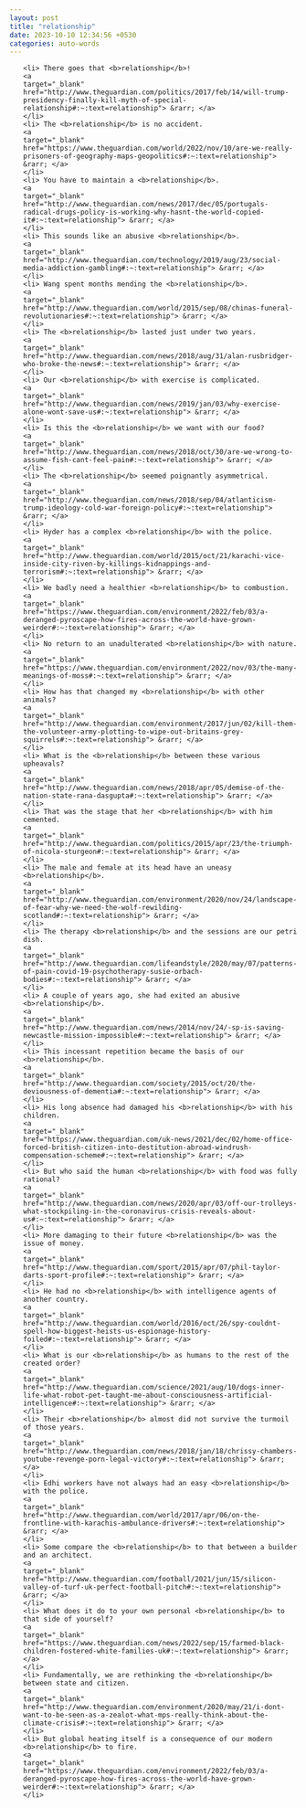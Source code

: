 ```yaml
---
layout: post
title: "relationship"
date: 2023-10-10 12:34:56 +0530
categories: auto-words
---
```

<ol>

    <li> There goes that <b>relationship</b>!
    <a 
    target="_blank" 
    href="http://www.theguardian.com/politics/2017/feb/14/will-trump-presidency-finally-kill-myth-of-special-relationship#:~:text=relationship"> &rarr; </a>
    </li>
    <li> The <b>relationship</b> is no accident.
    <a 
    target="_blank" 
    href="https://www.theguardian.com/world/2022/nov/10/are-we-really-prisoners-of-geography-maps-geopolitics#:~:text=relationship"> &rarr; </a>
    </li>
    <li> You have to maintain a <b>relationship</b>.
    <a 
    target="_blank" 
    href="http://www.theguardian.com/news/2017/dec/05/portugals-radical-drugs-policy-is-working-why-hasnt-the-world-copied-it#:~:text=relationship"> &rarr; </a>
    </li>
    <li> This sounds like an abusive <b>relationship</b>.
    <a 
    target="_blank" 
    href="http://www.theguardian.com/technology/2019/aug/23/social-media-addiction-gambling#:~:text=relationship"> &rarr; </a>
    </li>
    <li> Wang spent months mending the <b>relationship</b>.
    <a 
    target="_blank" 
    href="http://www.theguardian.com/world/2015/sep/08/chinas-funeral-revolutionaries#:~:text=relationship"> &rarr; </a>
    </li>
    <li> The <b>relationship</b> lasted just under two years.
    <a 
    target="_blank" 
    href="http://www.theguardian.com/news/2018/aug/31/alan-rusbridger-who-broke-the-news#:~:text=relationship"> &rarr; </a>
    </li>
    <li> Our <b>relationship</b> with exercise is complicated.
    <a 
    target="_blank" 
    href="http://www.theguardian.com/news/2019/jan/03/why-exercise-alone-wont-save-us#:~:text=relationship"> &rarr; </a>
    </li>
    <li> Is this the <b>relationship</b> we want with our food?
    <a 
    target="_blank" 
    href="http://www.theguardian.com/news/2018/oct/30/are-we-wrong-to-assume-fish-cant-feel-pain#:~:text=relationship"> &rarr; </a>
    </li>
    <li> The <b>relationship</b> seemed poignantly asymmetrical.
    <a 
    target="_blank" 
    href="http://www.theguardian.com/news/2018/sep/04/atlanticism-trump-ideology-cold-war-foreign-policy#:~:text=relationship"> &rarr; </a>
    </li>
    <li> Hyder has a complex <b>relationship</b> with the police.
    <a 
    target="_blank" 
    href="http://www.theguardian.com/world/2015/oct/21/karachi-vice-inside-city-riven-by-killings-kidnappings-and-terrorism#:~:text=relationship"> &rarr; </a>
    </li>
    <li> We badly need a healthier <b>relationship</b> to combustion.
    <a 
    target="_blank" 
    href="https://www.theguardian.com/environment/2022/feb/03/a-deranged-pyroscape-how-fires-across-the-world-have-grown-weirder#:~:text=relationship"> &rarr; </a>
    </li>
    <li> No return to an unadulterated <b>relationship</b> with nature.
    <a 
    target="_blank" 
    href="https://www.theguardian.com/environment/2022/nov/03/the-many-meanings-of-moss#:~:text=relationship"> &rarr; </a>
    </li>
    <li> How has that changed my <b>relationship</b> with other animals?
    <a 
    target="_blank" 
    href="http://www.theguardian.com/environment/2017/jun/02/kill-them-the-volunteer-army-plotting-to-wipe-out-britains-grey-squirrels#:~:text=relationship"> &rarr; </a>
    </li>
    <li> What is the <b>relationship</b> between these various upheavals?
    <a 
    target="_blank" 
    href="http://www.theguardian.com/news/2018/apr/05/demise-of-the-nation-state-rana-dasgupta#:~:text=relationship"> &rarr; </a>
    </li>
    <li> That was the stage that her <b>relationship</b> with him cemented.
    <a 
    target="_blank" 
    href="http://www.theguardian.com/politics/2015/apr/23/the-triumph-of-nicola-sturgeon#:~:text=relationship"> &rarr; </a>
    </li>
    <li> The male and female at its head have an uneasy <b>relationship</b>.
    <a 
    target="_blank" 
    href="http://www.theguardian.com/environment/2020/nov/24/landscape-of-fear-why-we-need-the-wolf-rewilding-scotland#:~:text=relationship"> &rarr; </a>
    </li>
    <li> The therapy <b>relationship</b> and the sessions are our petri dish.
    <a 
    target="_blank" 
    href="http://www.theguardian.com/lifeandstyle/2020/may/07/patterns-of-pain-covid-19-psychotherapy-susie-orbach-bodies#:~:text=relationship"> &rarr; </a>
    </li>
    <li> A couple of years ago, she had exited an abusive <b>relationship</b>.
    <a 
    target="_blank" 
    href="http://www.theguardian.com/news/2014/nov/24/-sp-is-saving-newcastle-mission-impossible#:~:text=relationship"> &rarr; </a>
    </li>
    <li> This incessant repetition became the basis of our <b>relationship</b>.
    <a 
    target="_blank" 
    href="http://www.theguardian.com/society/2015/oct/20/the-deviousness-of-dementia#:~:text=relationship"> &rarr; </a>
    </li>
    <li> His long absence had damaged his <b>relationship</b> with his children.
    <a 
    target="_blank" 
    href="https://www.theguardian.com/uk-news/2021/dec/02/home-office-forced-british-citizen-into-destitution-abroad-windrush-compensation-scheme#:~:text=relationship"> &rarr; </a>
    </li>
    <li> But who said the human <b>relationship</b> with food was fully rational?
    <a 
    target="_blank" 
    href="http://www.theguardian.com/news/2020/apr/03/off-our-trolleys-what-stockpiling-in-the-coronavirus-crisis-reveals-about-us#:~:text=relationship"> &rarr; </a>
    </li>
    <li> More damaging to their future <b>relationship</b> was the issue of money.
    <a 
    target="_blank" 
    href="http://www.theguardian.com/sport/2015/apr/07/phil-taylor-darts-sport-profile#:~:text=relationship"> &rarr; </a>
    </li>
    <li> He had no <b>relationship</b> with intelligence agents of another country.
    <a 
    target="_blank" 
    href="http://www.theguardian.com/world/2016/oct/26/spy-couldnt-spell-how-biggest-heists-us-espionage-history-foiled#:~:text=relationship"> &rarr; </a>
    </li>
    <li> What is our <b>relationship</b> as humans to the rest of the created order?
    <a 
    target="_blank" 
    href="http://www.theguardian.com/science/2021/aug/10/dogs-inner-life-what-robot-pet-taught-me-about-consciousness-artificial-intelligence#:~:text=relationship"> &rarr; </a>
    </li>
    <li> Their <b>relationship</b> almost did not survive the turmoil of those years.
    <a 
    target="_blank" 
    href="http://www.theguardian.com/news/2018/jan/18/chrissy-chambers-youtube-revenge-porn-legal-victory#:~:text=relationship"> &rarr; </a>
    </li>
    <li> Edhi workers have not always had an easy <b>relationship</b> with the police.
    <a 
    target="_blank" 
    href="http://www.theguardian.com/world/2017/apr/06/on-the-frontline-with-karachis-ambulance-drivers#:~:text=relationship"> &rarr; </a>
    </li>
    <li> Some compare the <b>relationship</b> to that between a builder and an architect.
    <a 
    target="_blank" 
    href="http://www.theguardian.com/football/2021/jun/15/silicon-valley-of-turf-uk-perfect-football-pitch#:~:text=relationship"> &rarr; </a>
    </li>
    <li> What does it do to your own personal <b>relationship</b> to that side of yourself?
    <a 
    target="_blank" 
    href="https://www.theguardian.com/news/2022/sep/15/farmed-black-children-fostered-white-families-uk#:~:text=relationship"> &rarr; </a>
    </li>
    <li> Fundamentally, we are rethinking the <b>relationship</b> between state and citizen.
    <a 
    target="_blank" 
    href="http://www.theguardian.com/environment/2020/may/21/i-dont-want-to-be-seen-as-a-zealot-what-mps-really-think-about-the-climate-crisis#:~:text=relationship"> &rarr; </a>
    </li>
    <li> But global heating itself is a consequence of our modern <b>relationship</b> to fire.
    <a 
    target="_blank" 
    href="https://www.theguardian.com/environment/2022/feb/03/a-deranged-pyroscape-how-fires-across-the-world-have-grown-weirder#:~:text=relationship"> &rarr; </a>
    </li>
